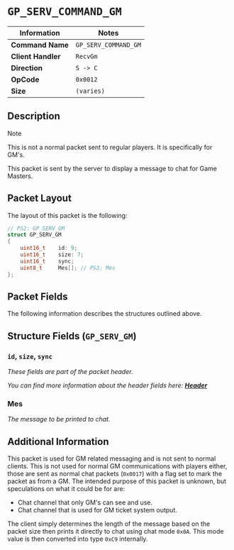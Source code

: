 # `GP_SERV_COMMAND_GM`

| Information               | Notes |
|---                        |---    |
| **Command Name**          | `GP_SERV_COMMAND_GM` |
| **Client Handler**        | `RecvGm` |
| **Direction**             | `S -> C` |
| **OpCode**                | `0x0012` |
| **Size**                  | `(varies)` |

## Description

> [!NOTE]
> This is not a normal packet sent to regular players. It is specifically for GM's.

This packet is sent by the server to display a message to chat for Game Masters.

## Packet Layout

The layout of this packet is the following:

```cpp
// PS2: GP_SERV_GM
struct GP_SERV_GM
{
    uint16_t    id: 9;
    uint16_t    size: 7;
    uint16_t    sync;
    uint8_t     Mes[]; // PS2: Mes
};
```

## Packet Fields

The following information describes the structures outlined above.

## Structure Fields (`GP_SERV_GM`)

### `id`, `size`, `sync`

_These fields are part of the packet header._

_You can find more information about the header fields here: [**Header**](/world/server/Header.md)_

### Mes

_The message to be printed to chat._

## Additional Information

This packet is used for GM related messaging and is not sent to normal clients. This is not used for normal GM communications with players either, those are sent as normal chat packets (`0x0017`) with a flag set to mark the packet as from a GM. The intended purpose of this packet is unknown, but speculations on what it could be for are:

  - Chat channel that only GM's can see and use.
  - Chat channel that is used for GM ticket system output.

The client simply determines the length of the message based on the packet size then prints it directly to chat using chat mode `0x0A`. This mode value is then converted into type `0xC9` internally.
